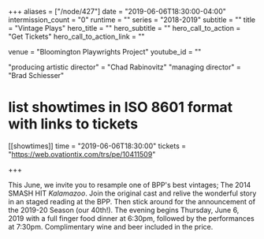 +++
aliases = ["/node/427"]
date = "2019-06-06T18:30:00-04:00"
intermission_count = "0"
runtime = ""
series = "2018-2019"
subtitle = ""
title = "Vintage Plays"
hero_title = ""
hero_subtitle = ""
hero_call_to_action = "Get Tickets"
hero_call_to_action_link = ""

venue = "Bloomington Playwrights Project"
youtube_id = ""

"producing artistic director" = "Chad Rabinovitz"
"managing director" = "Brad Schiesser"

# list showtimes in ISO 8601 format with links to tickets
[[showtimes]]
    time = "2019-06-06T18:30:00"
    tickets = "https://web.ovationtix.com/trs/pe/10411509"

+++

 This June, we invite you to resample one of BPP's best vintages; The 2014 SMASH HIT *Kalamazoo*. Join the original cast and relive the wonderful story in an staged reading at the BPP. Then stick around for the announcement of the 2019-20 Season (our 40th!). The evening begins Thursday, June 6, 2019 with a full finger food dinner at 6:30pm, followed by the performances at 7:30pm. Complimentary wine and beer included in the price.
